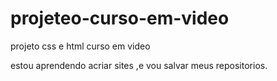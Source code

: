 # projeteo-curso-em-video
 projeto css e html curso em video

estou aprendendo acriar sites ,e vou salvar meus repositorios.
